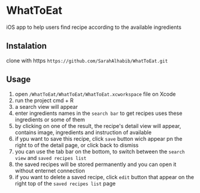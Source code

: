 # WhatToEat
iOS app to help users find recipe according to the available ingredients

## Instalation
clone with https
`https://github.com/SarahAlhabib/WhatToEat.git`

## Usage
1. open `/WhatToEat/WhatToEat/WhatToEat.xcworkspace` file on Xcode  
2. run the project cmd + R  
3. a search view will appear
4. enter ingredients names in the `search bar` to get recipes uses these ingredients or some of them
5. by clicking on one of the result, the recipe's detail view will appear, contains image, ingredients and instruction of available
6. if ypu want to save this recipe, click `save` button wich appear pn the right to of the detail page, or click back to dismiss
7. you can use the tab bar on the bottom, to switch between the `search view` and `saved recipes list`
8. the saved recipes will be stored permanently and you can open it without enternet connection
9. if you want to delete a saved recipe, click `edit` button that appear on the right top of the `saved recipes list` page

